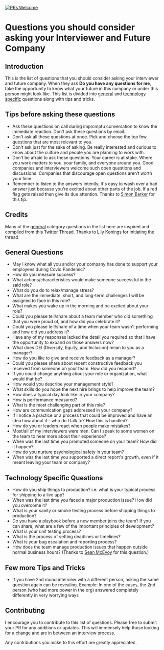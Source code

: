 [![PRs Welcome](https://img.shields.io/badge/PRs-welcome-brightgreen.svg?style=flat-square)](https://makeapullrequest.com)

# Questions you should consider asking your Interviewer and Future Company


## Introduction

This is the list of questions that you should consider asking your interviewer and future company. When they ask **Do you have any questions for me**, take the opportunity to know what your 
future in this company or under this person might look like. This list is divided into [general](#general-questions) and [technology specific](#technology-specific-questions) questions along with tips and tricks.

## Tips before asking these questions

- Ask these questions on call during impromptu conversation to know the immediate reaction. Don't ask these questions by email.
- Don't ask all these questions at once. Pick and choose the top few questions that are most relevant to you.
- Don't ask just for the sake of asking. Be really interested and curious to know about the culture and people you are planning to work with.
- Don't be afraid to ask these questions. Your career is at stake. Where you work matters to you, your family, and everyone around you. Good companies and interviewers welcome such open questions and discussions. Companies that discourage open questions aren’t worth your time.
- Remember to listen to the answers intently. It's easy to wash over a bad answer just because you're excited about other parts of the job. If a red flag gets raised then give its due attention. Thanks to [Simon Barker](https://twitter.com/allthecode_) for this tip.

## Credits

Many of the [general](#general-questions) category questions in the list here are inspired and compiled from this [Twitter Thread](https://twitter.com/lilykonings/status/1484598087494496258). Thanks to [Lily Konings](https://twitter.com/lilykonings) for initiating the thread.

## General Questions
- May I know what all you and/or your company has done to support your employees during Covid Pandemic?
- How do you measure success?
- What actions/characteristics would make someone successful in the said role?
- What do you do to relax/manage stress?
- What are the immediate, short, and long-term challenges I will be assigned to face in this role?
- What makes you wake up in the morning and be excited about your role?
- Could you please tell/share about a team member who did something that you were proud of, and how did you celebrate it?
- Could you please tell/share of a time when your team wasn't performing and how did you address it?
- Have any of my responses lacked the detail you required so that I have the opportunity to expand on those answers now?
- What does DEI (Diversity, Equity, and Inclusion) mean to you as a manager?
- How do you like to give and receive feedback as a manager?
- Could you please share about recent constructive feedback you received from someone on your team. How did you respond?
- If you could change anything about your role or organization, what would that be?
- How would you describe your management style?
- What skills do you hope the next hire brings to help improve the team?
- How does a typical day look like in your company?
- How is performance measured?
- What is the most challenging part of this role?
- How are communication gaps addressed in your company?
- If I notice a practice or a process that could be improved and have an idea how about it - who do I talk to? How this is handled?
- How do you or leaders react when people make mistakes?
- Most/all of my interviewers were men. Can I speak to some women on the team to hear more about their experience?
- When was the last time you promoted someone on your team? How did it happen?
- How do you nurture psychological safety in your team?
- When was the last time you supported a direct report's growth, even if it meant leaving your team or company?

## Technology Specific Questions
- How do you ship things to production? i.e. what is your typical process for shipping to a live app?
- When was the last time you faced a major production issue? How did you overcome it?
- What is your sanity or smoke testing process before shipping things to production?
- Do you have a playbook before a new member joins the team? If you can share, what are a few of the important principles of development?
- What is your unit testing process?
- What is the process of setting deadlines or timelines?
- What is your bug escalation and reporting process?
- How does the team manage production issues that happen outside normal business hours? (Thanks to [Sean McEvoy](https://www.linkedin.com/in/seanfmcevoy/) for this question.)

## Few more Tips and Tricks

- If you have 2nd round interview with a different person, asking the same question again can be revealing.
Example: In one of the cases, the 2nd person (who had more power in the org) answered completely differently in very worrying ways


## Contributing

I encourage you to contribute to this list of questions. Please free to submit your PR for any additions or updates. This will immensely help those looking for a change and are in between an interview process.

Any contributions you make to this effort are greatly appreciated.
